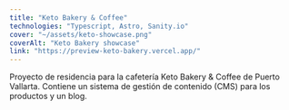 ```yaml
---
title: "Keto Bakery & Coffee"
technologies: "Typescript, Astro, Sanity.io"
cover: "~/assets/keto-showcase.png"
coverAlt: "Keto Bakery showcase"
link: "https://preview-keto-bakery.vercel.app/"
---
```

Proyecto de residencia para la cafetería Keto Bakery & Coffee de Puerto Vallarta. Contiene un sistema de gestión de contenido (CMS) para los productos y un blog.
